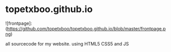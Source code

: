 # topetxboo.github.io


![frontpage]: (https://github.com/topetxboo/topetxboo.github.io/blob/master/frontpage.png)

all sourcecode for my website.
using HTML5 CSS5 and JS
